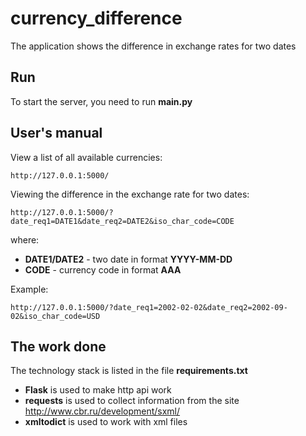 # currency_difference

The application shows the difference in exchange rates for two dates

## Run

To start the server, you need to run **main.py**

## User's manual

View a list of all available currencies:

    http://127.0.0.1:5000/

Viewing the difference in the exchange rate for two dates:

    http://127.0.0.1:5000/?date_req1=DATE1&date_req2=DATE2&iso_char_code=CODE

where:
- **DATE1/DATE2** - two date in format **YYYY-MM-DD**
- **CODE** - currency code in format **AAA**

Example:

    http://127.0.0.1:5000/?date_req1=2002-02-02&date_req2=2002-09-02&iso_char_code=USD

## The work done

The technology stack is listed in the file **requirements.txt**

- **Flask** is used to make http api work
- **requests** is used to collect information from the site http://www.cbr.ru/development/sxml/
- **xmltodict** is used to work with xml files

